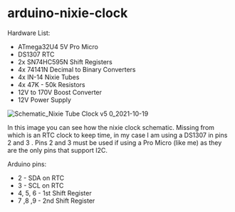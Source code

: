 # arduino-nixie-clock

Hardware List:
- ATmega32U4 5V Pro Micro
- DS1307 RTC
- 2x SN74HC595N Shift Registers
- 4x 74141N Decimal to Binary Converters
- 4x IN-14 Nixie Tubes
- 4x 47K - 50k Resistors
- 12V to 170V Boost Converter
- 12V Power Supply

![Schematic_Nixie Tube Clock v5 0_2021-10-19](https://user-images.githubusercontent.com/34426591/137819292-68213273-f0b6-4289-bc2e-58dc04a71252.png)

In this image you can see how the nixie clock schematic. Missing from which is an RTC clock to keep time, in my case I am using a DS1307 in pins 2 and 3 .
Pins 2 and 3 must be used if using a Pro Micro (like me) as they are the only pins that support I2C.

Arduino pins:
- 2 - SDA on RTC
- 3 - SCL on RTC
- 4, 5, 6 - 1st Shift Register
- 7 ,8 ,9 - 2nd Shift Register
